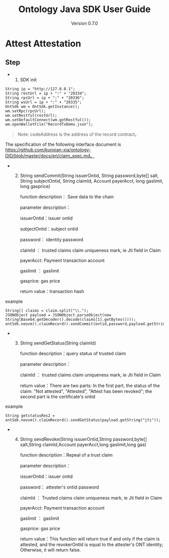 <h1 align="center"> Ontology Java SDK User Guide </h1>
<p align="center" class="version">Version 0.7.0 </p>

# Attest Attestation

## Step


* 1. SDK init


```
String ip = "http://127.0.0.1";
String restUrl = ip + ":" + "20334";
String rpcUrl = ip + ":" + "20336";
String wsUrl = ip + ":" + "20335";
OntSdk wm = OntSdk.getInstance();
wm.setRpc(rpcUrl);
wm.setRestful(restUrl);
wm.setDefaultConnect(wm.getRestful());
wm.openWalletFile("RecordTxDemo.json");

```

> Note: codeAddress is the address of the record contract。


The specification of the following interface document is https://github.com/kunxian-xia/ontology-DID/blob/master/docs/en/claim_spec.md。

* 2. String sendCommit(String issuerOntid, String password,byte[] salt, String subjectOntid, String claimId, Account payerAcct, long gaslimit, long gasprice)

        function description： Save data to the chain

        parameter description：

        issuerOntid：issuer ontid

        subjectOntid：subject ontid

        password： identity password

        claimId ： trusted claims claim uniqueness mark, ie Jti field in Claim

        payerAcct: Payment transaction account

        gaslimit ： gaslimit

        gasprice: gas price

        return value：transaction hash


example

```
String[] claims = claim.split("\\.");
JSONObject payload = JSONObject.parseObject(new String(Base64.getDecoder().decode(claims[1].getBytes())));
ontSdk.neovm().claimRecord().sendCommit(ontid,password,payload.getString("jti"),0)
```

* 3. String sendGetStatus(String claimId)

        function description：query status of trusted claim

        parameter description：

        claimId ： trusted claims claim uniqueness mark, ie Jti field in Claim

        return value：There are two parts: In the first part, the status of the claim: "Not attested", "Attested", "Attest has been revoked"; the second part is the certificate's ontid

example
```
String getstatusRes2 = ontSdk.neovm().claimRecord().sendGetStatus(payload.getString("jti"));
```


* 4. String sendRevoke(String issuerOntid,String password,byte[] salt,String claimId,Account payerAcct,long gaslimit,long gas)

        function description：Repeal of a trust claim

        parameter description：

        issuerOntid：issuer ontid

        password： attester's ontid password

        claimId ： Trusted claims claim uniqueness mark, ie Jti field in Claim

        payerAcct: Payment transaction account

        gaslimit ： gaslimit

        gasprice: gas price

        return value：This function will return true if and only if the claim is attested, and the revokerOntId is equal to the attester's ONT identity; Otherwise, it will return false.